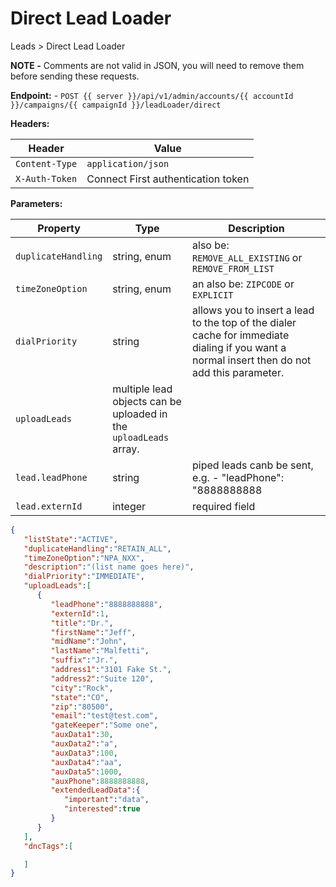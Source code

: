 # Direct Lead Loader

Leads > Direct Lead Loader

**NOTE -** Comments are not valid in JSON, you will need to remove them before sending these requests.

**Endpoint:** - `POST {{ server }}/api/v1/admin/accounts/{{ accountId }}/campaigns/{{ campaignId }}/leadLoader/direct`

**Headers:**

| Header | Value |
|--------|-------|
| `Content-Type` | `application/json` |
| `X-Auth-Token` | Connect First authentication token |

**Parameters:**

| Property | Type | Description |
|----------|------|-------------|
| `duplicateHandling` | string, enum | also be: `REMOVE_ALL_EXISTING` or `REMOVE_FROM_LIST` |
| `timeZoneOption` | string, enum | an also be: `ZIPCODE` or `EXPLICIT` |
| `dialPriority` | string | allows you to insert a lead to the top of the dialer cache for immediate dialing if you want a normal insert then do not add this parameter. |
| `uploadLeads` | multiple lead objects can be uploaded in the `uploadLeads` array. |
| `lead.leadPhone` | string | piped leads canb be sent, e.g. - "leadPhone": "8888888888|8888888888" |
| `lead.externId` | integer | required field |

```json
{
   "listState":"ACTIVE",
   "duplicateHandling":"RETAIN_ALL",
   "timeZoneOption":"NPA_NXX",
   "description":"(list name goes here)",
   "dialPriority":"IMMEDIATE",
   "uploadLeads":[
      {
         "leadPhone":"8888888888",
         "externId":1,
         "title":"Dr.",
         "firstName":"Jeff",
         "midName":"John",
         "lastName":"Malfetti",
         "suffix":"Jr.",
         "address1":"3101 Fake St.",
         "address2":"Suite 120",
         "city":"Rock",
         "state":"CO",
         "zip":"80500",
         "email":"test@test.com",
         "gateKeeper":"Some one",
         "auxData1":30,
         "auxData2":"a",
         "auxData3":100,
         "auxData4":"aa",
         "auxData5":1000,
         "auxPhone":8888888888,
         "extendedLeadData":{
            "important":"data",
            "interested":true
         }
      }
   ],
   "dncTags":[

   ]
}
```